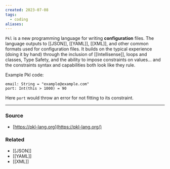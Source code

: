 ```yaml
---
created: 2023-07-08
tags:
  - coding
aliases:
---
```

`Pkl` is a new programming language for writing **configuration** files. The language outputs to [[JSON]], [[YAML]], [[XML]], and other common formats used for configuration files. It builds on the typical experience (doing it by hand) through the inclusion of [[Intellisense]], loops and classes, Type Safety, and the ability to impose constraints on values... and the constraints syntax and capabilities both look like they rule.

Example Pkl code:

```plaintext
email: String = "example@example.com"
port: Int(this > 1000) = 90
```

Here `port` would throw an error for not fitting to its constraint.

****
### Source
- [https://pkl-lang.org](https://pkl-lang.org/)

### Related
- [[JSON]]
- [[YAML]]
- [[XML]]